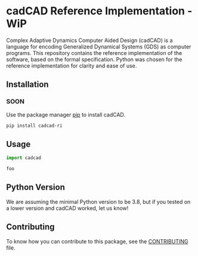 # cadCAD Reference Implementation - WiP

Complex Adaptive Dynamics Computer Aided Design (cadCAD) is a language for encoding Generalized Dynamical Systems (GDS) as computer programs. This repository contains the reference implementation of the software, based on the formal specification. Python was chosen for the reference implementation for clarity and ease of use.

## Installation

### SOON

Use the package manager [pip](https://pip.pypa.io/en/stable/) to install cadCAD.

```bash
pip install cadcad-ri
```

## Usage

```python
import cadcad

foo
```

## Python Version

We are assuming the minimal Python version to be 3.8, but if you tested on a lower version and cadCAD worked, let us know!

## Contributing

To know how you can contribute to this package, see the [CONTRIBUTING](CONTRIBUTING.md) file.
